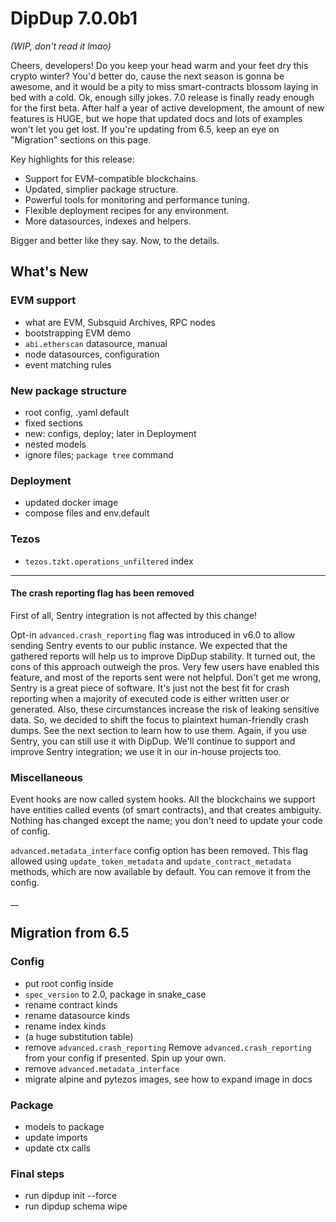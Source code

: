 # DipDup 7.0.0b1

_(WIP, don't read it lmao)_

Cheers, developers! Do you keep your head warm and your feet dry this crypto winter? You'd better do, cause the next season is gonna be awesome, and it would be a pity to miss smart-contracts blossom laying in bed with a cold. Ok, enough silly jokes. 7.0 release is finally ready enough for the first beta. After half a year of active development, the amount of new features is HUGE, but we hope that updated docs and lots of examples won't let you get lost. If you're updating from 6.5, keep an eye on "Migration" sections on this page.

Key highlights for this release:

- Support for EVM-compatible blockchains.
- Updated, simplier package structure.
- Powerful tools for monitoring and performance tuning.
- Flexible deployment recipes for any environment.
- More datasources, indexes and helpers.

Bigger and better like they say. Now, to the details.

## What's New

### EVM support

- what are EVM, Subsquid Archives, RPC nodes
- bootstrapping EVM demo
- `abi.etherscan` datasource, manual
- node datasources, configuration
- event matching rules

### New package structure

- root config, .yaml default
- fixed sections
- new: configs, deploy; later in Deployment
- nested models
- ignore files; `package tree` command

### Deployment

- updated docker image
- compose files and env.default

### Tezos

- `tezos.tzkt.operations_unfiltered` index

___

#### The crash reporting flag has been removed

First of all, Sentry integration is not affected by this change!

Opt-in `advanced.crash_reporting` flag was introduced in v6.0 to allow sending Sentry events to our public instance. We expected that the gathered reports will help us to improve DipDup stability. It turned out, the cons of this approach outweigh the pros. Very few users have enabled this feature, and most of the reports sent were not helpful. Don't get me wrong, Sentry is a great piece of software. It's just not the best fit for crash reporting when a majority of executed code is either written user or generated. Also, these circumstances increase the risk of leaking sensitive data. So, we decided to shift the focus to plaintext human-friendly crash dumps. See the next section to learn how to use them. Again, if you use Sentry, you can still use it with DipDup. We'll continue to support and improve Sentry integration; we use it in our in-house projects too.

### Miscellaneous

Event hooks are now called system hooks. All the blockchains we support have entities called events (of smart contracts), and that creates ambiguity. Nothing has changed except the name; you don't need to update your code of config.

`advanced.metadata_interface` config option has been removed. This flag allowed using `update_token_metadata` and `update_contract_metadata` methods, which are now available by default. You can remove it from the config.

__

## Migration from 6.5

### Config

- put root config inside
- `spec_version` to 2.0, package in snake_case
- rename contract kinds
- rename datasource kinds
- rename index kinds
- (a huge substitution table)
- remove `advanced.crash_reporting` Remove `advanced.crash_reporting` from your config if presented. Spin up your own.
- remove `advanced.metadata_interface`
- migrate alpine and pytezos images, see how to expand image in docs

### Package

- models to package
- update imports
- update ctx calls

### Final steps

- run dipdup init --force
- run dipdup schema wipe